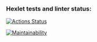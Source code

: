 ### Hexlet tests and linter status:
[![Actions Status](https://github.com/Victoria-Borovik/frontend-project-11/actions/workflows/hexlet-check.yml/badge.svg)](https://github.com/Victoria-Borovik/frontend-project-11/actions)

[![Maintainability](https://api.codeclimate.com/v1/badges/20491e962fb3ef50820b/maintainability)](https://codeclimate.com/github/Victoria-Borovik/frontend-project-11/maintainability)
